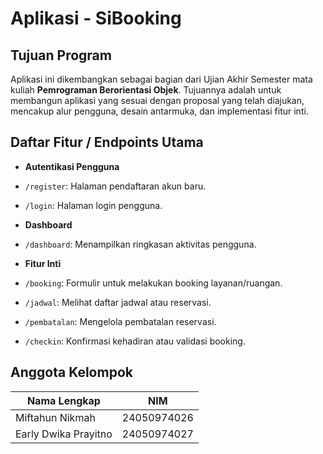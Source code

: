 #  Aplikasi - SiBooking 

##  Tujuan Program
Aplikasi ini dikembangkan sebagai bagian dari Ujian Akhir Semester mata kuliah **Pemrograman Berorientasi Objek**. Tujuannya adalah untuk membangun aplikasi yang sesuai dengan proposal yang telah diajukan, mencakup alur pengguna, desain antarmuka, dan implementasi fitur inti.

##  Daftar Fitur / Endpoints Utama

-  **Autentikasi Pengguna**
  - `/register`: Halaman pendaftaran akun baru.
  - `/login`: Halaman login pengguna.

-  **Dashboard**
  - `/dashboard`: Menampilkan ringkasan aktivitas pengguna.

-  **Fitur Inti**
  - `/booking`: Formulir untuk melakukan booking layanan/ruangan.
  - `/jadwal`: Melihat daftar jadwal atau reservasi.
  - `/pembatalan`: Mengelola pembatalan reservasi.
  - `/checkin`: Konfirmasi kehadiran atau validasi booking.


##  Anggota Kelompok

| Nama Lengkap           | NIM           |
|------------------------|---------------|
| Miftahun Nikmah        | 24050974026   |
| Early Dwika Prayitno   | 24050974027   |



